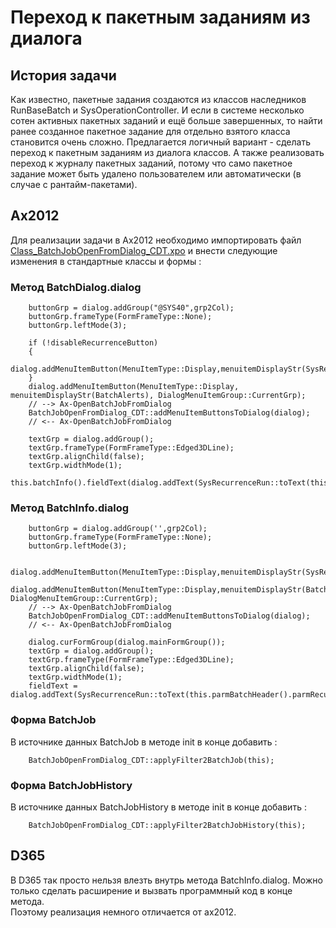 # Переход к пакетным заданиям из диалога
## История задачи
Как известно, пакетные задания создаются из классов наследников RunBaseBatch и SysOperationController. И если в системе несколько сотен активных пакетных заданий и ещё больше завершенных, то найти ранее созданное пакетное задание для отдельно взятого класса становится очень сложно. Предлагается логичный вариант - сделать переход к пакетным заданиям из диалога классов. А также реализовать переход к журналу пакетных заданий, потому что само пакетное задание может быть удалено пользователем или автоматически (в случае с рантайм-пакетами).
## Ax2012
Для реализации задачи в Ax2012 необходимо импортировать файл [Class_BatchJobOpenFromDialog_CDT.xpo](Ax2012\Class_BatchJobOpenFromDialog_CDT.xpo) и внести следующие изменения в стандартные классы и формы :  
### Метод BatchDialog.dialog
```
    buttonGrp = dialog.addGroup("@SYS40",grp2Col);
    buttonGrp.frameType(FormFrameType::None);
    buttonGrp.leftMode(3);

    if (!disableRecurrenceButton)
    {
        dialog.addMenuItemButton(MenuItemType::Display,menuitemDisplayStr(SysRecurrenceRun),DialogMenuItemGroup::CurrentGrp);
    }
    dialog.addMenuItemButton(MenuItemType::Display, menuitemDisplayStr(BatchAlerts), DialogMenuItemGroup::CurrentGrp);
    // --> Ax-OpenBatchJobFromDialog
    BatchJobOpenFromDialog_CDT::addMenuItemButtonsToDialog(dialog);
    // <-- Ax-OpenBatchJobFromDialog

    textGrp = dialog.addGroup();
    textGrp.frameType(FormFrameType::Edged3DLine);
    textGrp.alignChild(false);
    textGrp.widthMode(1);
    this.batchInfo().fieldText(dialog.addText(SysRecurrenceRun::toText(this.batchInfo().parmBatchHeader().parmRecurrenceData())));

```
### Метод BatchInfo.dialog
```
    buttonGrp = dialog.addGroup('',grp2Col);
    buttonGrp.frameType(FormFrameType::None);
    buttonGrp.leftMode(3);

    dialog.addMenuItemButton(MenuItemType::Display,menuitemDisplayStr(SysRecurrenceRun),DialogMenuItemGroup::CurrentGrp);
    dialog.addMenuItemButton(MenuItemType::Display,menuitemDisplayStr(BatchAlerts), DialogMenuItemGroup::CurrentGrp);
    // --> Ax-OpenBatchJobFromDialog
    BatchJobOpenFromDialog_CDT::addMenuItemButtonsToDialog(dialog);
    // <-- Ax-OpenBatchJobFromDialog

    dialog.curFormGroup(dialog.mainFormGroup());
    textGrp = dialog.addGroup();
    textGrp.frameType(FormFrameType::Edged3DLine);
    textGrp.alignChild(false);
    textGrp.widthMode(1);
    fieldText = dialog.addText(SysRecurrenceRun::toText(this.parmBatchHeader().parmRecurrenceData()));
```
### Форма BatchJob
В источнике данных BatchJob в методе init в конце добавить :  
```
    BatchJobOpenFromDialog_CDT::applyFilter2BatchJob(this);
```
### Форма BatchJobHistory
В источнике данных BatchJobHistory в методе init в конце добавить :  
```
    BatchJobOpenFromDialog_CDT::applyFilter2BatchJobHistory(this);
```
## D365
В D365 так просто нельзя влезть внутрь метода BatchInfo.dialog. Можно только сделать расширение и вызвать программный код в конце метода.  
Поэтому реализация немного отличается от ах2012.
